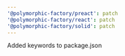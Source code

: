```yaml
---
'@polymorphic-factory/preact': patch
'@polymorphic-factory/react': patch
'@polymorphic-factory/solid': patch
---
```


Added keywords to package.json

